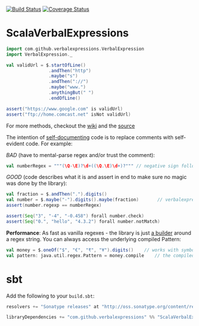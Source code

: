 [![Build Status](https://travis-ci.org/pathikrit/ScalaVerbalExpressions.png?branch=master)](http://travis-ci.org/pathikrit/ScalaVerbalExpressions) [![Coverage Status](https://coveralls.io/repos/pathikrit/ScalaVerbalExpressions/badge.png)](https://coveralls.io/r/pathikrit/ScalaVerbalExpressions)

ScalaVerbalExpressions
=====================

```scala
import com.github.verbalexpressions.VerbalExpression
import VerbalExpression._

val validUrl = $.startOfLine()
                .andThen("http")
                .maybe("s")
                .andThen("://")
                .maybe("www.")
                .anythingBut(" ")
                .endOfLine()

assert("https://www.google.com" is validUrl)
assert("ftp://home.comcast.net" isNot validUrl)
```

For more methods, checkout the [wiki](https://github.com/VerbalExpressions/JSVerbalExpressions/wiki) and the [source](src/main/scala/com/github/verbalexpressions/VerbalExpression.scala)

The intention of [self-documenting](http://en.wikipedia.org/wiki/Self-documenting) code is to replace comments with self-evident code. For example:

*BAD* (have to mental-parse regex and/or trust the comment):

```scala
val numberRegex = """(\Q-\E)?\d+((\Q.\E)\d+)?""" // negative sign followed by digits, followed by optional fraction part
```

*GOOD* (code describes what it is and assert in end to make sure no magic was done by the library):

```scala
val fraction = $.andThen(".").digits()
val number = $.maybe("-").digits().maybe(fraction)       // verbalexpressions can be composed
assert(number.regexp == numberRegex)

assert(Seq("3", "-4", "-0.458") forall number.check)
assert(Seq("0.", "hello", "4.3.2") forall number.notMatch)
```

**Performance**: As fast as vanilla regexes - the library is just [a builder](http://stackoverflow.com/questions/328496/) around a regex string. 
You can always access the underlying compiled Pattern:

```scala
val money = $.oneOf("$", "€", "₹", "¥").digits()    // works with symbols too
val pattern: java.util.regex.Pattern = money.compile    // the compiled pattern
```

sbt
===
Add the following to your `build.sbt`:
```scala
resolvers += "Sonatype releases" at "http://oss.sonatype.org/content/repositories/releases/"

libraryDependencies += "com.github.verbalexpressions" %% "ScalaVerbalExpressions" % "1.0.1"
```
